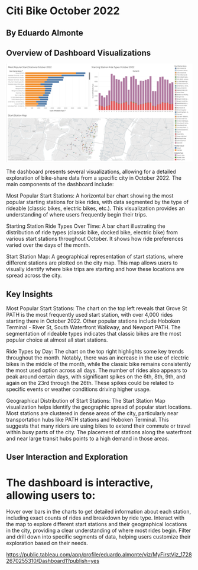 # Citi Bike October 2022
## By Eduardo Almonte

## Overview of Dashboard Visualizations

![dashboard](https://github.com/almonte951/Citi-Bike-October-2022/blob/main/images/October%202022%20Dashboard.png)

The dashboard presents several visualizations, allowing for a detailed exploration of bike-share data from a specific city in October 2022. The main components of the dashboard include:

Most Popular Start Stations: A horizontal bar chart showing the most popular starting stations for bike rides, with data segmented by the type of rideable (classic bikes, electric bikes, etc.). This visualization provides an understanding of where users frequently begin their trips.

Starting Station Ride Types Over Time: A bar chart illustrating the distribution of ride types (classic bike, docked bike, electric bike) from various start stations throughout October. It shows how ride preferences varied over the days of the month.

Start Station Map: A geographical representation of start stations, where different stations are plotted on the city map. This map allows users to visually identify where bike trips are starting and how these locations are spread across the city.

## Key Insights

Most Popular Start Stations: The chart on the top left reveals that Grove St PATH is the most frequently used start station, with over 4,000 rides starting there in October 2022. Other popular stations include Hoboken Terminal - River St, South Waterfront Walkway, and Newport PATH. The segmentation of rideable types indicates that classic bikes are the most popular choice at almost all start stations.

Ride Types by Day: The chart on the top right highlights some key trends throughout the month. Notably, there was an increase in the use of electric bikes in the middle of the month, while the classic bike remains consistently the most used option across all days. The number of rides also appears to peak around certain days, with significant spikes on the 6th, 8th, 9th, and again on the 23rd through the 26th. These spikes could be related to specific events or weather conditions driving higher usage.

Geographical Distribution of Start Stations: The Start Station Map visualization helps identify the geographic spread of popular start locations. Most stations are clustered in dense areas of the city, particularly near transportation hubs like PATH stations and Hoboken Terminal. This suggests that many riders are using bikes to extend their commute or travel within busy parts of the city. The placement of stations along the waterfront and near large transit hubs points to a high demand in those areas.

## User Interaction and Exploration

# The dashboard is interactive, allowing users to:

Hover over bars in the charts to get detailed information about each station, including exact counts of rides and breakdown by ride type.
Interact with the map to explore different start stations and their geographical locations in the city, providing a clear understanding of where most rides begin.
Filter and drill down into specific segments of data, helping users customize their exploration based on their needs.

https://public.tableau.com/app/profile/eduardo.almonte/viz/MyFirstViz_17282670255310/Dashboard1?publish=yes
